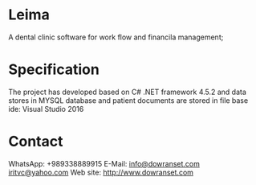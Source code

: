 # Leima
A dental clinic software for work flow and financila management;

# Specification
The project has developed based on C# .NET framework 4.5.2 and data stores in MYSQL database and patient documents are stored in file
base ide: Visual Studio 2016
# Contact
WhatsApp: +989338889915
E-Mail: info@dowranset.com
		iritvc@yahoo.com
Web site: http://www.dowranset.com
